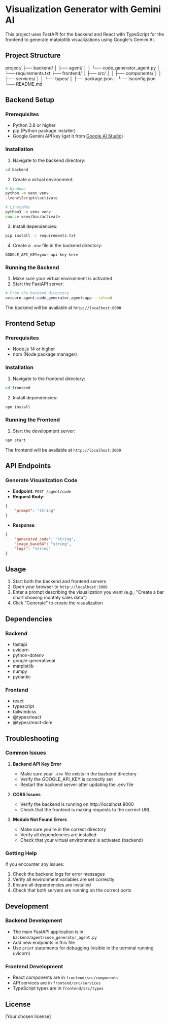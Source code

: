 # Visualization Generator with Gemini AI

This project uses FastAPI for the backend and React with TypeScript for the frontend to generate matplotlib visualizations using Google's Gemini AI.

## Project Structure 
project/
├── backend/
│ ├── agent/
│ │ └── code_generator_agent.py
│ └── requirements.txt
├── frontend/
│ ├── src/
│ │ ├── components/
│ │ ├── services/
│ │ └── types/
│ ├── package.json
│ └── tsconfig.json
└── README.md

## Backend Setup

### Prerequisites
- Python 3.8 or higher
- pip (Python package installer)
- Google Gemini API key (get it from [Google AI Studio](https://makersuite.google.com/app/apikey))

### Installation

1. Navigate to the backend directory:
```bash
cd backend
```

2. Create a virtual environment:
```bash
# Windows
python -m venv venv
.\venv\Scripts\activate

# Linux/Mac
python3 -m venv venv
source venv/bin/activate
```

3. Install dependencies:
```bash
pip install -r requirements.txt
```

4. Create a `.env` file in the backend directory:
```env
GOOGLE_API_KEY=your-api-key-here
```

### Running the Backend

1. Make sure your virtual environment is activated
2. Start the FastAPI server:
```bash
# From the backend directory
uvicorn agent.code_generator_agent:app --reload
```

The backend will be available at `http://localhost:8000`

## Frontend Setup

### Prerequisites
- Node.js 14 or higher
- npm (Node package manager)

### Installation

1. Navigate to the frontend directory:
```bash
cd frontend
```

2. Install dependencies:
```bash
npm install
```

### Running the Frontend

1. Start the development server:
```bash
npm start
```

The frontend will be available at `http://localhost:3000`

## API Endpoints

### Generate Visualization Code
- **Endpoint**: `POST /agent/code`
- **Request Body**:
```json
{
    "prompt": "string"
}
```
- **Response**:
```json
{
    "generated_code": "string",
    "image_base64": "string",
    "logs": "string"
}
```

## Usage

1. Start both the backend and frontend servers
2. Open your browser to `http://localhost:3000`
3. Enter a prompt describing the visualization you want (e.g., "Create a bar chart showing monthly sales data")
4. Click "Generate" to create the visualization

## Dependencies

### Backend
- fastapi
- uvicorn
- python-dotenv
- google-generativeai
- matplotlib
- numpy
- pydantic

### Frontend
- react
- typescript
- tailwindcss
- @types/react
- @types/react-dom

## Troubleshooting

### Common Issues

1. **Backend API Key Error**
   - Make sure your `.env` file exists in the backend directory
   - Verify the GOOGLE_API_KEY is correctly set
   - Restart the backend server after updating the .env file

2. **CORS Issues**
   - Verify the backend is running on http://localhost:8000
   - Check that the frontend is making requests to the correct URL

3. **Module Not Found Errors**
   - Make sure you're in the correct directory
   - Verify all dependencies are installed
   - Check that your virtual environment is activated (backend)

### Getting Help

If you encounter any issues:
1. Check the backend logs for error messages
2. Verify all environment variables are set correctly
3. Ensure all dependencies are installed
4. Check that both servers are running on the correct ports

## Development

### Backend Development
- The main FastAPI application is in `backend/agent/code_generator_agent.py`
- Add new endpoints in this file
- Use `print` statements for debugging (visible in the terminal running uvicorn)

### Frontend Development
- React components are in `frontend/src/components`
- API services are in `frontend/src/services`
- TypeScript types are in `frontend/src/types`

## License

[Your chosen license] 